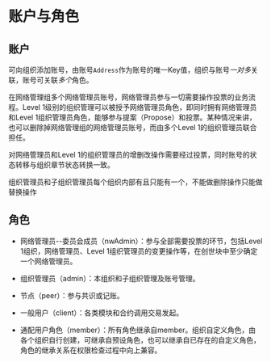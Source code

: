 # 账户与角色

## 账户

​可向组织添加账号，由账号`Address`作为账号的唯一Key值，组织与账号*一对多*关联，账号可关联*多个*角色。

在网络管理组多个网络管理员账号，网络管理员参与一切需要操作投票的业务流程。Level 1级别的组织管理可以被授予网络管理员角色，即同时拥有网络管理员和Level 1组织管理员角色，能够参与提案（Propose）和投票。某种情况来讲，也可以删除掉网络管理组的网络管理员账号，而由多个Level 1的组织管理员联合担任。

对网络管理员和Level 1的组织管理员的增删改操作需要经过投票，同时账号的状态转移与组织章节状态转换一致。

组织管理员和子组织管理员每个组织内部有且只能有一个，不能做删除操作只能做替换操作

## 角色

- 网络管理员--委员会成员（nwAdmin）：参与全部需要投票的环节，包括Level 1组织，网络管理员、Level 1组织管理员的变更操作等，在创世块中至少确定一个网络管理员。

- 组织管理员（admin）：本组织和子组织管理及账号管理。

- 节点（peer）：参与共识或记账。

- 一般用户（client）：各类模块和合约调用交易发起。

- 通配用户角色（member）：所有角色继承自member。组织自定义角色，由各个组织自行创建，可继承自预设角色，也可以继承自已存在的自定义角色，角色的继承关系在权限检查过程中向上兼容。
